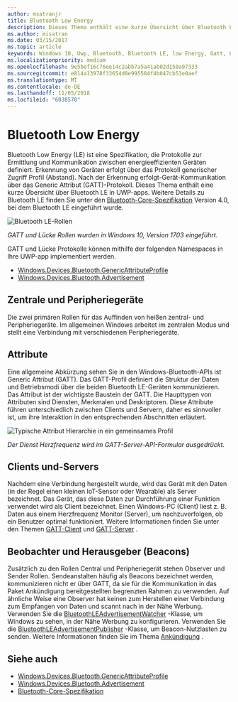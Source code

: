 ```yaml
---
author: msatranjr
title: Bluetooth Low Energy
description: Dieses Thema enthält eine kurze Übersicht über Bluetooth LE in UWP-apps.
ms.author: misatran
ms.date: 03/15/2017
ms.topic: article
keywords: Windows 10, Uwp, Bluetooth, Bluetooth LE, low Energy, Gatt, Lücke, Central, Peripheriegerät, Client, Server, Überwachung, publisher
ms.localizationpriority: medium
ms.openlocfilehash: 9e5bef16c76ee14c2abb7a5a41ab02d150a97333
ms.sourcegitcommit: e814a13978f33654d8e995584f4b047cb53e0aef
ms.translationtype: MT
ms.contentlocale: de-DE
ms.lasthandoff: 11/05/2018
ms.locfileid: "6038570"
---
```

# <a name="bluetooth-low-energy"></a>Bluetooth Low Energy
Bluetooth Low Energy (LE) ist eine Spezifikation, die Protokolle zur Ermittlung und Kommunikation zwischen energieeffizienten Geräten definiert. Erkennung von Geräten erfolgt über das Protokoll generischer Zugriff Profil (Abstand). Nach der Erkennung erfolgt-Gerät-Kommunikation über das Generic Attribut (GATT)-Protokoll. Dieses Thema enthält eine kurze Übersicht über Bluetooth LE in UWP-apps. Weitere Details zu Bluetooth LE finden Sie unter den [Bluetooth-Core-Spezifikation](https://www.bluetooth.com/specifications/bluetooth-core-specification) Version 4.0, bei dem Bluetooth LE eingeführt wurde. 

![Bluetooth LE-Rollen](images/gatt-roles.png)

*GATT und Lücke Rollen wurden in Windows 10, Version 1703 eingeführt.*

GATT und Lücke Protokolle können mithilfe der folgenden Namespaces in Ihre UWP-app implementiert werden.
- [Windows.Devices.Bluetooth.GenericAttributeProfile](https://docs.microsoft.com/en-us/uwp/api/windows.devices.bluetooth.genericattributeprofile)
- [Windows.Devices.Bluetooth.Advertisement](https://docs.microsoft.com/en-us/uwp/api/windows.devices.bluetooth.genericattributeprofile)

## <a name="central-and-peripheral"></a>Zentrale und Peripheriegeräte
Die zwei primären Rollen für das Auffinden von heißen zentral- und Peripheriegeräte. Im allgemeinen Windows arbeitet im zentralen Modus und stellt eine Verbindung mit verschiedenen Peripheriegeräte. 

## <a name="attributes"></a>Attribute
Eine allgemeine Abkürzung sehen Sie in den Windows-Bluetooth-APIs ist Generic Attribut (GATT). Das GATT-Profil definiert die Struktur der Daten und Betriebsmodi über die beiden Bluetooth LE-Geräten kommunizieren. Das Attribut ist der wichtigste Baustein der GATT. Die Haupttypen von Attributen sind Diensten, Merkmalen und Deskriptoren. Diese Attribute führen unterschiedlich zwischen Clients und Servern, daher es sinnvoller ist, um ihre Interaktion in den entsprechenden Abschnitten erläutert. 

![Typische Attribut Hierarchie in ein gemeinsames Profil](images/gatt-service.png)

*Der Dienst Herzfrequenz wird im GATT-Server-API-Formular ausgedrückt.*

## <a name="client-and-server"></a>Clients und-Servers
Nachdem eine Verbindung hergestellt wurde, wird das Gerät mit den Daten (in der Regel einen kleinen IoT-Sensor oder Wearable) als Server bezeichnet. Das Gerät, das diese Daten zur Durchführung einer Funktion verwendet wird als Client bezeichnet. Einen Windows-PC (Client) liest z. B. Daten aus einem Herzfrequenz Monitor (Server), um nachzuverfolgen, ob ein Benutzer optimal funktioniert. Weitere Informationen finden Sie unter den Themen [GATT-Client](gatt-client.md) und [GATT-Server](gatt-server.md) .

## <a name="watchers-and-publishers-beacons"></a>Beobachter und Herausgeber (Beacons)
Zusätzlich zu den Rollen Central und Peripheriegerät stehen Observer und Sender Rollen. Sendeanstalten häufig als Beacons bezeichnet werden, kommunizieren nicht er über GATT, da sie für die Kommunikation in das Paket Ankündigung bereitgestellten begrenzten Rahmen zu verwenden. Auf ähnliche Weise eine Observer hat keinen zum Herstellen einer Verbindung zum Empfangen von Daten und scannt nach in der Nähe Werbung. Verwenden Sie die [BluetoothLEAdvertisementWatcher](https://docs.microsoft.com/en-us/uwp/api/windows.devices.bluetooth.advertisement.bluetoothleadvertisementwatcher) -Klasse, um Windows zu sehen, in der Nähe Werbung zu konfigurieren. Verwenden Sie die [BluetoothLEAdvertisementPublisher](https://docs.microsoft.com/en-us/uwp/api/windows.devices.bluetooth.advertisement.bluetoothleadvertisementpublisher) -Klasse, um Beacon-Nutzlasten zu senden. Weitere Informationen finden Sie im Thema [Ankündigung](ble-beacon.md) .

## <a name="see-also"></a>Siehe auch
- [Windows.Devices.Bluetooth.GenericAttributeProfile](https://docs.microsoft.com/en-us/uwp/api/windows.devices.bluetooth.genericattributeprofile)
- [Windows.Devices.Bluetooth.Advertisement](https://docs.microsoft.com/en-us/uwp/api/windows.devices.bluetooth.genericattributeprofile)
- [Bluetooth-Core-Spezifikation](https://www.bluetooth.com/specifications/bluetooth-core-specification)